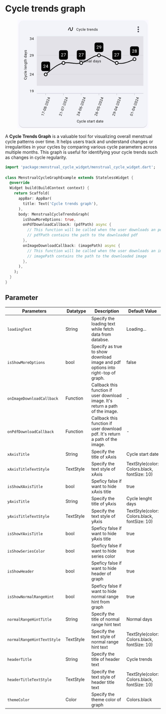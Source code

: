 # Cycle trends graph

<figure><img src="https://raw.githubusercontent.com/sandipkalola/menstrual_cycle_widget_example/main/assets/cycle_trends.jpeg" alt="" width="563"><figcaption></figcaption></figure>

A **Cycle Trends Graph** is a valuable tool for visualizing overall menstrual cycle patterns over time. It helps users track and understand changes or irregularities in your cycles by comparing various cycle parameters across multiple months. This graph is useful for identifying your cycle trends such as changes in cycle regularity.

```dart
import 'package:menstrual_cycle_widget/menstrual_cycle_widget.dart';

class MenstrualCycleGraphExample extends StatelessWidget {
  @override
  Widget build(BuildContext context) {
    return Scaffold(
      appBar: AppBar(
        title: Text('Cycle trends graph'),
      ),
      body: MenstrualCycleTrendsGraph(
        isShowMoreOptions: true,
        onPdfDownloadCallback: (pdfPath) async {
          // This function will be called when the user downloads an pdf
          // pdfPath contains the path to the downloaded pdf
        },
        onImageDownloadCallback: (imagePath) async {
          // This function will be called when the user downloads an image
          // imagePath contains the path to the downloaded image
        },
      ),
    );
  }
}
```

## Parameter

<table><thead><tr><th width="198">Parameters</th><th width="129">Datatype</th><th width="269">Description</th><th>Default Value</th></tr></thead><tbody><tr><td><code>loadingText</code></td><td>String</td><td>Specify the loading text while fetch data from databse.</td><td>Loading...</td></tr><tr><td><code>isShowMoreOptions</code></td><td>bool</td><td>Specify as true to show download image and pdf options into right-top of graph.</td><td>false</td></tr><tr><td><code>onImageDownloadCallback</code></td><td>Function</td><td>Callback this function if user download image. It's return a path of the image.</td><td>-</td></tr><tr><td><code>onPdfDownloadCallback</code></td><td>Function</td><td>Callback this function if user download pdf. It's return a path of the image.</td><td>-</td></tr><tr><td><code>xAxisTitle</code></td><td>String</td><td>Specify the title of xAxis</td><td>Cycle start date</td></tr><tr><td><code>xAxisTitleTextStyle</code></td><td>TextStyle</td><td>Specify the text style of xAxis</td><td>TextStyle(color: Colors.black, fontSize: 10)</td></tr><tr><td><code>isShowXAxisTitle</code></td><td>bool</td><td>Speficy false if want to hide xAxis title </td><td>true</td></tr><tr><td><code>yAxisTitle</code></td><td>String</td><td>Specify the title of yAxis</td><td>Cycle lenght days</td></tr><tr><td><code>yAxisTitleTextStyle</code></td><td>TextStyle</td><td>Specify the text style of yAxis</td><td>TextStyle(color: Colors.black, fontSize: 10)</td></tr><tr><td><code>isShowYAxisTitle</code></td><td>bool</td><td>Speficy false if want to hide yAxis title </td><td>true</td></tr><tr><td><code>isShowSeriesColor</code></td><td>bool</td><td>Speficy false if want to hide series color</td><td>true</td></tr><tr><td><code>isShowHeader</code></td><td>bool</td><td>Speficy false if want to hide header of graph</td><td>true</td></tr><tr><td><code>isShowNormalRangeHint</code></td><td>bool</td><td>Speficy false if want to hide normal range hint from graph</td><td>true</td></tr><tr><td><code>normalRangeHintTitle</code></td><td>String</td><td>Specify the title of normal range hint text</td><td>Normal days</td></tr><tr><td><code>normalRangeHintTextStyle</code></td><td>TextStyle</td><td>Specify the text style of normal range hint text</td><td>TextStyle(color: Colors.black, fontSize: 10)</td></tr><tr><td><code>headerTitle</code></td><td>String</td><td>Specify the title of header text</td><td>Cycle trends</td></tr><tr><td><code>headerTitleTextStyle</code></td><td>TextStyle</td><td>Specify the text style of header title text</td><td>TextStyle(color: Colors.black, fontSize: 10)</td></tr><tr><td><code>themeColor</code></td><td>Color</td><td>Specify the theme color of graph</td><td>Colors.black</td></tr></tbody></table>
